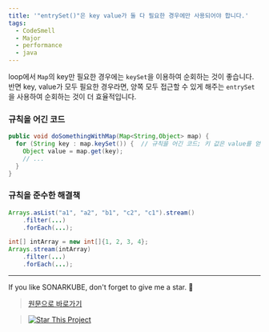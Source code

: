 ```yaml
---
title: '"entrySet()"은 key value가 둘 다 필요한 경우에만 사용되어야 합니다.'
tags:
  - CodeSmell
  - Major
  - performance
  - java
---
```


loop에서 `Map`의 key만 필요한 경우에는 `keySet`을 이용하여 순회하는 것이 좋습니다.
반면 key, value가 모두 필요한 경우라면, 양쪽 모두 접근할 수 있게 해주는 `entrySet`을 사용하여 순회하는 것이 더 효율적입니다.

### 규칙을 어긴 코드

```java
public void doSomethingWithMap(Map<String,Object> map) {
  for (String key : map.keySet()) {  // 규칙을 어긴 코드; 키 값은 value를 얻기위해서만 사용되고 있습니다.
    Object value = map.get(key);
    // ...
  }
}
```

### 규칙을 준수한 해결책

```java
Arrays.asList("a1", "a2", "b1", "c2", "c1").stream()
    .filter(...)
    .forEach(...);

int[] intArray = new int[]{1, 2, 3, 4};
Arrays.stream(intArray)
    .filter(...)
    .forEach(...);
```

---

If you like SONARKUBE, don't forget to give me a star. :star2:

> [원문으로 바로가기](https://rules.sonarsource.com/java/tag/java8/RSPEC-2864)

> [![Star This Project](https://img.shields.io/github/stars/kantabile/sonarkube.svg?label=Stars&style=social)](https://github.com/kantabile/sonarkube)
